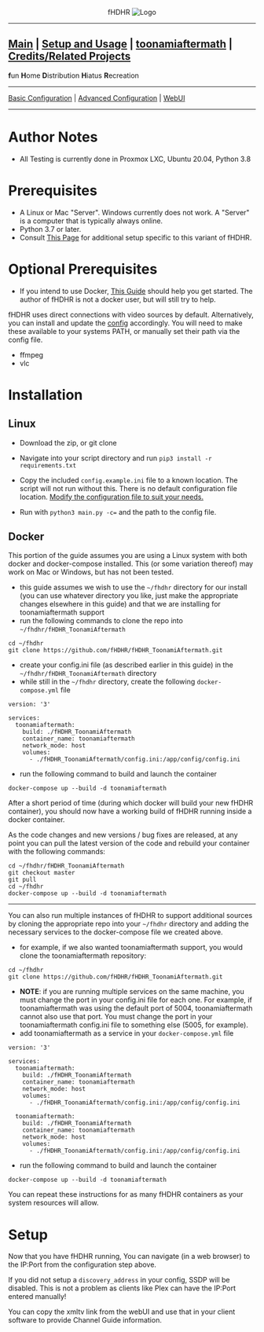 <p align="center">fHDHR    <img src="images/logo.ico" alt="Logo"/></p>

---
[Main](README.md)  |  [Setup and Usage](Usage.md)  |  [toonamiaftermath](Origin.md)  |  [Credits/Related Projects](Related-Projects.md)
---
**f**un
**H**ome
**D**istribution
**H**iatus
**R**ecreation

---

[Basic Configuration](Config.md)  | [Advanced Configuration](ADV_Config.md) |  [WebUI](WebUI.md)

---

# Author Notes

* All Testing is currently done in Proxmox LXC, Ubuntu 20.04, Python 3.8


# Prerequisites

* A Linux or Mac "Server". Windows currently does not work. A "Server" is a computer that is typically always online.
* Python 3.7 or later.
* Consult [This Page](Origin.md) for additional setup specific to this variant of fHDHR.


# Optional Prerequisites
* If you intend to use Docker, [This Guide](https://docs.docker.com/get-started/) should help you get started. The author of fHDHR is not a docker user, but will still try to help.

fHDHR uses direct connections with video sources by default. Alternatively, you can install and update the [config](Config.md) accordingly. You will need to make these available to your systems PATH, or manually set their path via the config file.

* ffmpeg
* vlc


# Installation

## Linux

* Download the zip, or git clone
* Navigate into your script directory and run `pip3 install -r requirements.txt`
* Copy the included `config.example.ini` file to a known location. The script will not run without this. There is no default configuration file location. [Modify the configuration file to suit your needs.](Config.md)

* Run with `python3 main.py -c=` and the path to the config file.


## Docker
This portion of the guide assumes you are using a Linux system with both docker and docker-compose installed. This (or some variation thereof) may work on Mac or Windows, but has not been tested.

* this guide assumes we wish to use the `~/fhdhr` directory for our install (you can use whatever directory you like, just make the appropriate changes elsewhere in this guide) and that we are installing for toonamiaftermath support
* run the following commands to clone the repo into `~/fhdhr/fHDHR_ToonamiAftermath`
```
cd ~/fhdhr
git clone https://github.com/fHDHR/fHDHR_ToonamiAftermath.git
```
* create your config.ini file (as described earlier in this guide) in the `~/fhdhr/fHDHR_ToonamiAftermath` directory
* while still in the `~/fhdhr` directory, create the following `docker-compose.yml` file
```
version: '3'

services:
  toonamiaftermath:
    build: ./fHDHR_ToonamiAftermath
    container_name: toonamiaftermath
    network_mode: host
    volumes:
      - ./fHDHR_ToonamiAftermath/config.ini:/app/config/config.ini
```
* run the following command to build and launch the container
```
docker-compose up --build -d toonamiaftermath
```

After a short period of time (during which docker will build your new fHDHR container), you should now have a working build of fHDHR running inside a docker container.

As the code changes and new versions / bug fixes are released, at any point you can pull the latest version of the code and rebuild your container with the following commands:
```
cd ~/fhdhr/fHDHR_ToonamiAftermath
git checkout master
git pull
cd ~/fhdhr
docker-compose up --build -d toonamiaftermath
```
<hr />

You can also run multiple instances of fHDHR to support additional sources by cloning the appropriate repo into your `~/fhdhr` directory and adding the necessary services to the docker-compose file we created above.

* for example, if we also wanted toonamiaftermath support, you would clone the toonamiaftermath repository:
```
cd ~/fhdhr
git clone https://github.com/fHDHR/fHDHR_ToonamiAftermath.git
```
* **NOTE**: if you are running multiple services on the same machine, you must change the port in your config.ini file for each one. For example, if toonamiaftermath was using the default port of 5004, toonamiaftermath cannot also use that port. You must change the port in your toonamiaftermath config.ini file to something else (5005, for example).
* add toonamiaftermath as a service in your `docker-compose.yml` file
```
version: '3'

services:
  toonamiaftermath:
    build: ./fHDHR_ToonamiAftermath
    container_name: toonamiaftermath
    network_mode: host
    volumes:
      - ./fHDHR_ToonamiAftermath/config.ini:/app/config/config.ini

  toonamiaftermath:
    build: ./fHDHR_ToonamiAftermath
    container_name: toonamiaftermath
    network_mode: host
    volumes:
      - ./fHDHR_ToonamiAftermath/config.ini:/app/config/config.ini
```
* run the following command to build and launch the container
```
docker-compose up --build -d toonamiaftermath
```

You can repeat these instructions for as many fHDHR containers as your system resources will allow.

# Setup

Now that you have fHDHR running, You can navigate (in a web browser) to the IP:Port from the configuration step above.

If you did not setup a `discovery_address` in your config, SSDP will be disabled. This is not a problem as clients like Plex can have the IP:Port entered manually!

You can copy the xmltv link from the webUI and use that in your client software to provide Channel Guide information.
